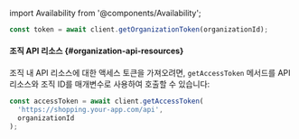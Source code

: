 import Availability from '@components/Availability';

```ts title="index.vue"
const token = await client.getOrganizationToken(organizationId);
```

#### 조직 API 리소스 {#organization-api-resources}

조직 내 API 리소스에 대한 액세스 토큰을 가져오려면, `getAccessToken` 메서드를 API 리소스와 조직 ID를 매개변수로 사용하여 호출할 수 있습니다:

```ts title="index.vue"
const accessToken = await client.getAccessToken(
  'https://shopping.your-app.com/api',
  organizationId
);
```
